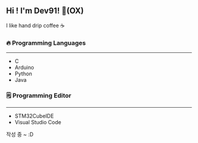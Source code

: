 ## Hi !  I'm Dev91! 👋(OX)
I like hand drip coffee ☕

### 🔥 Programming Languages
- - -
* C
* Arduino
* Python
* Java

### 🗒️ Programming Editor
- - -
* STM32CubeIDE
* Visual Studio Code

작성 중 ~ :D

<!--
**Dev-91/Dev-91** is a ✨ _special_ ✨ repository because its `README.md` (this file) appears on your GitHub profile.

Here are some ideas to get you started:

- 🔭 I’m currently working on ...
- 🌱 I’m currently learning ...
- 👯 I’m looking to collaborate on ...
- 🤔 I’m looking for help with ...
- 💬 Ask me about ...
- 📫 How to reach me: ...
- 😄 Pronouns: ...
- ⚡ Fun fact: ...
-->
